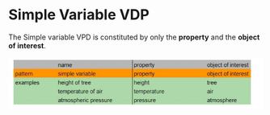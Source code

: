 # Simple Variable VDP

The Simple variable VPD is constituted by only the **property** and the **object of interest**.

![simple](gfx/simple.JPG)
